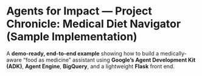 # Agents for Impact — Project Chronicle: Medical Diet Navigator (Sample Implementation)

A **demo-ready, end-to-end example** showing how to build a medically-aware “food as medicine” assistant using **Google’s Agent Development Kit (ADK)**, **Agent Engine**, **BigQuery**, and a lightweight **Flask** front end.